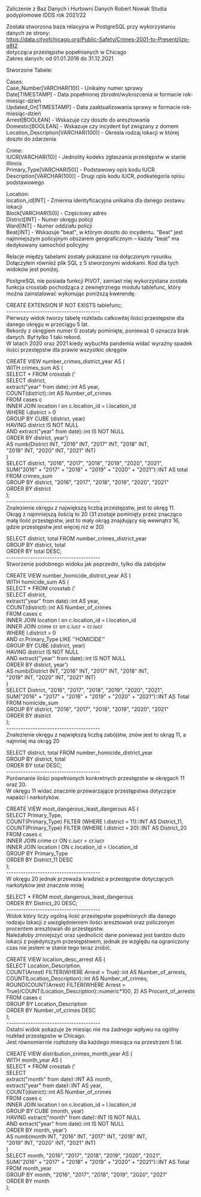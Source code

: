 Zaliczenie z Baz Danych i Hurtowni Danych
Robert Nowak Studia podyplomowe IDDS rok 2021/22

Została stworzona baza relacyjna w PostgreSQL przy wykorzystaniu danych ze strony:<br>
https://data.cityofchicago.org/Public-Safety/Crimes-2001-to-Present/ijzp-q8t2<br>
dotycząca przestępstw popełnianych w Chicago<br>
Zakres danych: od 01.01.2016 do 31.12.2021

Stworzone Tabele:

Cases:<br>
Case_Number[VARCHAR(10)] - Unikalny numer sprawy<br>
Date[TIMESTAMP] - Data popełnionej zbrodni/wykrozcenia w formacie rok-miesiąc-dzień<br>
Updated_On[TIMESTAMP] - Data zaaktualizowania sprawy w formacie rok-miesiąc-dzień<br>
Arrest[BOOLEAN] - Wskazuje czy doszło do aresztowania<br>
Domestic[BOOLEAN] - Wskazuje czy incydent był związany z domem<br>
Location_Description[VARCHAR(100)] - Okresla rodzaj lokacji w której doszło do zdarzenia

Crime:<br>
IUCR[VARCHAR(10)] - Jednolity kodeks zgłaszania przestępstw w stanie Illinois<br>
Primary_Type[VARCHAR(50)] - Podstawowy opis kodu IUCR<br>
Description[VARCHAR(100)] - Drugi opis kodu IUCR, podkategoria opisu podstawowego

Location:<br>
location_id[INT] - Zmienna identyficacyjna unikalna dla danego zestawu lokacji<br>
Block[VARCHAR(50)] - Częściowy adres<br>
District[INT] - Numer okręgu policji<br>
Ward[INT] - Numer oddziału policji<br>
Beat[INT] - Wskazuje "beat", w którym doszło do incydentu. "Beat" jest najmniejszym policyjnym obszarem geograficznym – każdy "beat" ma dedykowany samochód policyjny

Relacje między tabelami zostały pokazane na dołączonym rysunku.<br>
Dołączyłem również plik SQL z 5 stworzonymi widokami. Kod dla tych widoków jest poniżej.

PostgreSQL nie posiada funkcji PIVOT, zamiast niej wykorzystana została funkcja crosstab pochodząca z zewnętrznego modułu tablefunc, który można zainstalować wykonując poniższą kwerendę:<br>

CREATE EXTENSION IF NOT EXISTS tablefunc;<br>
---------------------------------------<br>
Pierwszy widok tworzy tabelę rozkładu całkowitej ilości przestępstw dla danego okręgu w przeciągu 5 lat.<br>
Rekordy z okręgiem numer 0 zostały pominięte, ponieważ 0 oznacza brak danych. Był tylko 1 taki rekord.<br>
W latach 2020 oraz 2021 kiedy wybuchła pandemia widać wyraźny spadek ilości przestępstw dla prawie wszystkic okręgów

CREATE VIEW number_crimes_district_year AS (<br>
WITH crimes_sum AS (<br>
SELECT * FROM crosstab ('<br>
SELECT district, <br>
extract("year" from date)::int AS year, <br>
COUNT(district)::int AS Number_of_crimes<br>
FROM cases c<br>
INNER JOIN location l on c.location_id = l.location_id<br>
WHERE l.district > 0<br>
GROUP BY CUBE (district, year)<br>
HAVING district IS NOT NULL<br>
AND extract("year" from date)::int IS NOT NULL<br>
ORDER BY district, year')<br>
AS numb(District INT, "2016" INT, "2017" INT, "2018" INT, <br>
                                  "2019" INT, "2020" INT, "2021" INT)<br>
    )<br>
SELECT district, "2016", "2017", "2018", "2019", "2020", "2021",<br>
SUM("2016" + "2017" + "2018" + "2019" + "2020" + "2021")::INT AS total<br>
FROM crimes_sum<br>
GROUP BY district, "2016", "2017", "2018", "2019", "2020", "2021"<br>
ORDER BY district<br>
);<br>
---------------------------------------<br>
Znalezienie okręgu z największą liczbą przestępstw, jest to okręg 11.<br>
Okrąg z najmniejszą ilością to 20 (31 zostaje pominięty przez znacząco małą ilość przestępstw, jest to mały okrąg znajdujący się wewnątrz 16, gdzie przestępstw jest więcej niż w 20)

SELECT district, total FROM number_crimes_district_year<br>
GROUP BY district, total<br>
ORDER BY total DESC;<br>
---------------------------------------<br>
Stworzenie podobnego widoku jak poprzedni, tylko dla zabójstw

CREATE VIEW number_homicide_district_year AS (<br>
WITH homicide_sum AS (<br>
SELECT * FROM crosstab ('<br>
SELECT district, <br>
extract("year" from date)::int AS year, <br>
COUNT(district)::int AS Number_of_crimes<br>
FROM cases c<br>
INNER JOIN location l on c.location_id = l.location_id<br>
INNER JOIN crime cr on c.iucr = cr.iucr<br>
WHERE l.district > 0<br>
AND cr.Primary_Type LIKE ''HOMICIDE''<br>
GROUP BY CUBE (district, year)<br>
HAVING district IS NOT NULL<br>
AND extract(''year'' from date)::int IS NOT NULL<br>
ORDER BY district, year')<br>
AS numb(District INT, "2016" INT, "2017" INT, "2018" INT, <br>
                                  "2019" INT, "2020" INT, "2021" INT)<br>
    )<br>
SELECT District, "2016", "2017", "2018", "2019", "2020", "2021",<br>
SUM("2016" + "2017" + "2018" + "2019" + "2020" + "2021")::INT AS Total<br>
FROM homicide_sum<br>
GROUP BY district, "2016", "2017", "2018", "2019", "2020", "2021"<br>
ORDER BY district<br>
);<br>
---------------------------------------<br>
Znalezienie okręgu z największą liczbą zabójstw, znów jest to okrąg 11, a najmniej ma okrąg 20

SELECT district, total FROM number_homicide_district_year<br>
GROUP BY district, total<br>
ORDER BY total DESC;<br>
---------------------------------------<br>
Porównanie ilości popełnionych konkretnych przestępstw w okręgach 11 oraz 20.<br>
W okręgu 11 widać znacznie przewarzające przestępstwa dotyczące napaści i narkotyków.

CREATE VIEW most_dangerous_least_dangerous AS (<br>
SELECT Primary_Type, <br>
COUNT(Primary_Type) FILTER (WHERE l.district = 11)::INT AS District_11,<br>
COUNT(Primary_Type) FILTER (WHERE l.district = 20)::INT AS District_20<br>
FROM cases c<br>
INNER JOIN crime cr ON c.iucr = cr.iucr<br>
INNER JOIN location l ON c.location_id = l.location_id<br>
GROUP BY Primary_Type<br>
ORDER BY District_11 DESC<br>
    );<br>
---------------------------------------<br>
W okręgu 20 jednak przeważa kradzież a przestępstw dotyczących narkotyków jest znacznie mniej

SELECT * FROM most_dangerous_least_dangerous<br>
ORDER BY District_20 DESC;<br>
---------------------------------------<br>
Widok który liczy ogólną ilość przestępstw popełnionych dla danego rodzaju lokacji z uwzględnieniem ilości aresztowań oraz policzonym procentem aresztowań do przestępstw.<br>
Należałoby zmniejszyć oraz ujednolicić dane ponieważ jest bardzo dużo lokacji z pojedyńczym przestępstwem, jednak ze względu na ograniczony czas nie jestem w stanie tego teraz zrobić.

CREATE VIEW location_desc_arrest AS (<br>
SELECT Location_Description, <br>
COUNT(Arrest) FILTER(WHERE Arrest = True)::int AS Number_of_arrests, <br>
COUNT(Location_Description)::int AS Number_of_crimes,<br>
ROUND(COUNT(Arrest) FILTER(WHERE Arrest = True)/COUNT(Location_Description)::numeric*100, 2) AS Procent_of_arrests<br>
FROM cases c<br>
GROUP BY Location_Description<br>
ORDER BY Number_of_crimes DESC<br>
    );<br>
 ---------------------------------------<br>
Ostatni widok pokazuje że miesiąc nie ma żadnego wpływu na ogólny rozkład przestępstw w Chicago.<br>
Jest równomiernie rozłożony dla każdego miesiąca na przestrzeni 5 lat.

CREATE VIEW distribution_crimes_month_year AS (<br>
WITH month_year AS (<br>
SELECT * FROM crosstab ('<br>
SELECT <br>
extract("month" from date)::INT AS month, <br>
extract("year" from date)::INT AS year, <br>
COUNT(district)::int AS Number_of_crimes<br>
FROM cases c<br>
INNER JOIN location l on c.location_id = l.location_id<br>
GROUP BY CUBE (month, year)<br>
HAVING extract("month" from date)::INT IS NOT NULL<br>
AND extract("year" from date)::int IS NOT NULL<br>
ORDER BY month, year')<br>
AS numb(month INT, "2016" INT, "2017" INT, "2018" INT, <br>
                                  "2019" INT, "2020" INT, "2021" INT)<br>
    )<br>
SELECT month, "2016", "2017", "2018", "2019", "2020", "2021",<br>
SUM("2016" + "2017" + "2018" + "2019" + "2020" + "2021")::INT AS Total<br>
FROM month_year<br>
GROUP BY month, "2016", "2017", "2018", "2019", "2020", "2021"<br>
ORDER BY month<br>
    );
